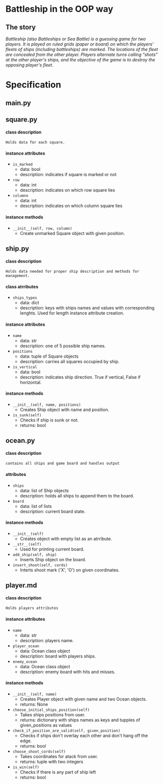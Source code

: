 # Battleship in the OOP way

## The story
  *Battleship (also Battleships or Sea Battle) is a guessing game
for two players. It is played on ruled grids (paper or board) on
which the players' fleets of ships (including battleships) are marked.
The locations of the fleet are concealed from the other player.
Players alternate turns calling "shots" at the other player's ships,
and the objective of the game is to destroy the opposing player's fleet.*

# Specification


## __main.py__


## __square.py__
#### class description
    Holds data for each square.

#### instance attributes
- `is_marked`
    - data: bool
    - description: indicates if square is marked or not
- `row`
    - data: int
    - description: indicates on which row square lies
- `columnn`
    - data: int
    - description: indicates on which column square lies

#### instance methods
- `__init__(self, row, column)`
    - Create unmarked Square object with given position.


## __ship.py__
#### class description
    Holds data needed for proper ship description and methods for management.

#### class atrributes
- `ships_types`
    - data: dict
    - description: keys with ships names and values with corresponding lenghts.
    Used for length instance attribute creation.

#### instance attributes
- `name`
    - data: str
    - description: one of 5 possible ship names.
- `positions`
    - data: tuple of Square objects
    - description: carries all squares occupied by ship.
- `is_vertical`
    - data: bool
    - description: indicates ship direction. True if vertical, False if horizontal.

#### instance methods
- `__init__(self, name, positions)`
    - Creates Ship object with name and position.
- `is_sunk(self)`
    - Checks if ship is sunk or not.
    - returns: bool


## __ocean.py__
#### class description
    contains all ships and game board and handles output

#### attributes
- `ships`
    - data: list of Ship objects
    - description: holds all ships to append them to the board.
- `board`
    - data: list of lists
    - description: current board state.

#### instance methods
- `__init__(self)`
    - Creates object with empty list as an atrribute.
- `__str__(self)`
    - Used for printing current board.
- `add_ship(self, ship)`
    - Inserts Ship object on the board.
- `insert_shoot(self, cords)`
    - Interts shoot mark ('X', 'O') on given coordinates.


## __player.md__
#### class description
    Holds players attributes

#### instance attributes
- `name`
    - data: str
    - description: players name.
- `player_ocean`
    - data: Ocean class object
    - description: board with players ships.
- `enemy_ocean`
    - data: Ocean class object
    - description: enemy board with hits and misses.

#### instance methods
- `__init__(self, name)`
    - Creates Player object with given name and two Ocean objects.
    - returns: None
- `choose_initial_ships_position(self)`
    - Takes ships positions from user.
    - returns: dictionary with ships names as keys and tupples of given_positions as values
- `check_if_position_are_valid(self, given_position)`
    - Checks if ships don't overlay each other and don't hang off the edge.
    - returns: bool
- `choose_shoot_cords(self)`
    - Takes coordinates for atack from user.
    - returns: tuple with two integers
- `is_win(self)`
    - Checks if there is any part of ship left
    - returns: bool
